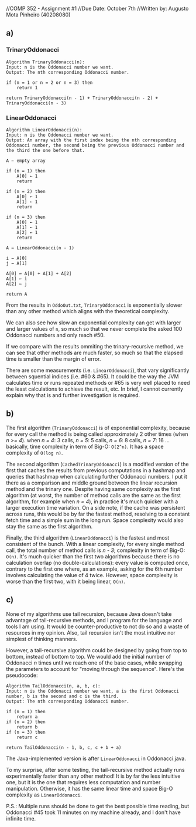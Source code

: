 //COMP 352 - Assignment #1
//Due Date: October 7th
//Written by: Augusto Mota Pinheiro (40208080)

## a)

### TrinaryOddonacci

```
Algorithm TrinaryOddonacci(n):
Input: n is the Oddonacci number we want.
Output: The nth corresponding Oddonacci number.

if (n = 1 or n = 2 or n = 3) then
    return 1

return TrinaryOddonacci(n - 1) + TrinaryOddonacci(n - 2) + TrinaryOddonacci(n - 3)
```

### LinearOddonacci

```
Algorithm LinearOddonacci(n):
Input: n is the Oddonacci number we want.
Output: An array with the first index being the nth corresponding Oddonacci number, the second being the previous Oddonacci number and the third the one before that.

A ← empty array

if (n = 1) then
    A[0] ← 1
    return

if (n = 2) then
    A[0] ← 1
    A[1] ← 1
    return

if (n = 3) then
    A[0] ← 1
    A[1] ← 1
    A[2] ← 1
    return

A ← LinearOddonacci(n - 1)

i ← A[0]
j ← A[1]

A[0] ← A[0] + A[1] + A[2]
A[1] ← i
A[2] ← j

return A
```

From the results in `OddoOut.txt`, `TrinaryOddonacci` is exponentially slower than any other method which aligns with the theoretical complexity.

We can also see how slow an exponential complexity can get with larger and larger values of `n`, so much so that we never complete the asked 100 Oddonacci numbers and only reach #50.

If we compare with the results ommiting the trinary-recursive method, we can see that other methods are much faster, so much so that the elapsed time is smaller than the margin of error.

There are some measurements (i.e. `LinearOddonacci`), that vary significantly between squential indices (i.e. #60 & #65). It could be the way the JVM calculates time or runs repeated methods or #65 is very well placed to need the least calculations to achieve the result, etc. In brief, I cannot currently explain why that is and further investigation is required.

## b)

The first algorithm (`TrinaryOddonacci`) is of exponential complexity, because for every call the method is being called approximately 2 other times (when _n >= 4_). when _n = 4_: 3 calls, _n = 5_: 5 calls, _n = 6_: 8 calls, _n = 7_: 16 ... basically, time complexity in term of Big-O: `O(2^n)`. It has a space complexity of `O(log n)`.

The second algorithm (`CachedTrinaryOddonacci`) is a modified version of the first that caches the results from previous computations in a hashmap and queries that hashmap when calculating further Oddonacci numbers. I put it there as a comparison and middle ground between the linear recursion method and the trinary one. Despite having same complexity as the first algorithm (at worst, the number of method calls are the same as the first algorithm, for example when _n = 4_), in practice it's much quicker with a larger execution time variation. On a side note, if the cache was persistent across runs, this would be by far the fastest method, resolving to a constant fetch time and a simple sum in the long run. Space complexity would also stay the same as the first algorithm.

Finally, the third algorithm (`LinearOddonacci`) is the fastest and most consistent of the bunch. With a linear complexity, for every single method call, the total number of method calls is _n - 3_; complexity in term of Big-O: `O(n)`. It's much quicker than the first two algorithms because there is no calculation overlap (no double-calculations): every value is computed once, contrary to the first one where, as an example, asking for the 6th number involves calculating the value of 4 twice. However, space complexity is worse than the first two, with it being linear, `O(n)`.

## c)

None of my algorithms use tail recursion, because Java doesn't take advantage of tail-recursive methods, and I program for the language and tools I am using. It would be counter-productive to not do so and a waste of resources in my opinion. Also, tail recursion isn't the most intuitive nor simplest of thinking manners.

However, a tail-recursive algorithm could be designed by going from top to bottom, instead of bottom to top. We would add the initial number of Oddonacci _n_ times until we reach one of the base cases, while swapping the parameters to account for "moving through the sequence". Here's the pseudocode:

```
Algorithm TailOddonacci(n, a, b, c):
Input: n is the Oddonacci number we want, a is the first Oddonacci number, b is the second and c is the third.
Output: The nth corresponding Oddonacci number.

if (n = 1) then
    return a
if (n = 2) then
    return b
if (n = 3) then
    return c

return TailOddonacci(n - 1, b, c, c + b + a)

```

The Java-implemented version is after `LinearOddonacci` in Oddonacci.java.

To my surprise, after some testing, the tail-recursive method actually runs experimentally faster than any other method! It is by far the less intuitive one, but it is the one that requires less computation and number manipulation. Otherwise, it has the same linear time and space Big-O complexity as `LinearOddonacci`.

P.S.: Multiple runs should be done to get the best possible time reading, but Oddonacci #45 took 11 minutes on my machine already, and I don't have infinite time.
